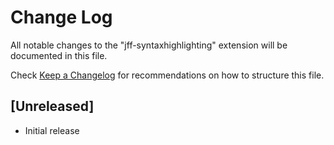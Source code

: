 # Change Log

All notable changes to the "jff-syntaxhighlighting" extension will be documented in this file.

Check [Keep a Changelog](http://keepachangelog.com/) for recommendations on how to structure this file.

## [Unreleased]

- Initial release